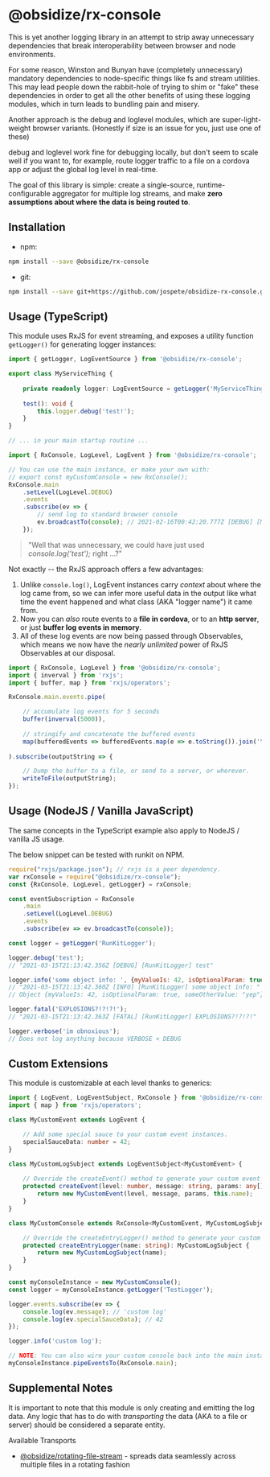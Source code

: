 # @obsidize/rx-console

This is yet another logging library in an attempt to strip away unnecessary dependencies that break
interoperability between browser and node environments.

For some reason, Winston and Bunyan have (completely unnecessary) mandatory dependencies to
node-specific things like fs and stream utilities. This may lead people down the rabbit-hole of
trying to shim or "fake" these dependencies in order to get all the other benefits of using these logging modules, which
in turn leads to bundling pain and misery.

Another approach is the debug and loglevel modules, which are super-light-weight browser variants.
(Honestly if size is an issue for you, just use one of these)

debug and loglevel work fine for debugging locally, but don't seem to scale well if you want to, for example, 
route logger traffic to a file on a cordova app or adjust the global log level in real-time.

The goal of this library is simple: create a single-source, runtime-configurable aggregator for multiple log streams, and make
**zero assumptions about where the data is being routed to**.

## Installation

- npm:

```bash
npm install --save @obsidize/rx-console
```

- git:

```bash
npm install --save git+https://github.com/jospete/obsidize-rx-console.git
```

## Usage (TypeScript)

This module uses RxJS for event streaming, and exposes a utility function ```getLogger()``` for generating logger instances:

```typescript
import { getLogger, LogEventSource } from '@obsidize/rx-console';

export class MyServiceThing {
	
	private readonly logger: LogEventSource = getLogger('MyServiceThing');
	
	test(): void {
		this.logger.debug('test!');
	}
}

// ... in your main startup routine ...

import { RxConsole, LogLevel, LogEvent } from '@obsidize/rx-console';

// You can use the main instance, or make your own with:
// export const myCustomConsole = new RxConsole();
RxConsole.main
	.setLevel(LogLevel.DEBUG)
	.events
	.subscribe(ev => {
		// send log to standard browser console
		ev.broadcastTo(console); // 2021-02-16T00:42:20.777Z [DEBUG] [MyServiceThing] test!
	});

```

> "Well that was unnecessary, we could have just used _console.log('test');_ right ...?"

Not exactly -- the RxJS approach offers a few advantages:

1. Unlike ```console.log()```, LogEvent instances carry _context_ about where the log came from, so 
we can infer more useful data in the output like what time the event happened and what class (AKA "logger name") it came from.
2. Now you can _also_ route events to a **file in cordova**, or to an **http server**, or just **buffer log events in memory**.
3. All of these log events are now being passed through Observables, which means we now have the _nearly unlimited_ power of RxJS Observables at our disposal.

```typescript
import { RxConsole, LogLevel } from '@obsidize/rx-console';
import { inverval } from 'rxjs';
import { buffer, map } from 'rxjs/operators';

RxConsole.main.events.pipe(

	// accumulate log events for 5 seconds
	buffer(inverval(5000)),
	
	// stringify and concatenate the buffered events
	map(bufferedEvents => bufferedEvents.map(e => e.toString()).join('\n'))
	
).subscribe(outputString => {

	// Dump the buffer to a file, or send to a server, or wherever.
	writeToFile(outputString);
});

```

## Usage (NodeJS / Vanilla JavaScript)

The same concepts in the TypeScript example also apply to NodeJS / vanilla JS usage.

The below snippet can be tested with runkit on NPM.

```javascript
require("rxjs/package.json"); // rxjs is a peer dependency. 
var rxConsole = require("@obsidize/rx-console");
const {RxConsole, LogLevel, getLogger} = rxConsole;

const eventSubscription = RxConsole
	.main
	.setLevel(LogLevel.DEBUG)
	.events
	.subscribe(ev => ev.broadcastTo(console));

const logger = getLogger('RunKitLogger');

logger.debug('test');
// "2021-03-15T21:13:42.356Z [DEBUG] [RunKitLogger] test"

logger.info('some object info: ', {myValueIs: 42, isOptionalParam: true, someOtherValue: 'yep'});
// "2021-03-15T21:13:42.360Z [INFO] [RunKitLogger] some object info: "
// Object {myValueIs: 42, isOptionalParam: true, someOtherValue: "yep"}

logger.fatal('EXPLOSIONS?!?!?!');
// "2021-03-15T21:13:42.363Z [FATAL] [RunKitLogger] EXPLOSIONS?!?!?!"

logger.verbose('im obnoxious');
// Does not log anything because VERBOSE < DEBUG
```

## Custom Extensions

This module is customizable at each level thanks to generics:

```typescript
import { LogEvent, LogEventSubject, RxConsole } from '@obsidize/rx-console';
import { map } from 'rxjs/operators';

class MyCustomEvent extends LogEvent {

	// Add some special sauce to your custom event instances.
	specialSauceData: number = 42;
}

class MyCustomLogSubject extends LogEventSubject<MyCustomEvent> {
	
	// Override the createEvent() method to generate your custom event type.
	protected createEvent(level: number, message: string, params: any[]): MyCustomEvent {
		return new MyCustomEvent(level, message, params, this.name);
	}
}

class MyCustomConsole extends RxConsole<MyCustomEvent, MyCustomLogSubject> {

	// Override the createEntryLogger() method to generate your custom subject type.
	protected createEntryLogger(name: string): MyCustomLogSubject {
		return new MyCustomLogSubject(name);
	}
}

const myConsoleInstance = new MyCustomConsole();
const logger = myConsoleInstance.getLogger('TestLogger');

logger.events.subscribe(ev => {
	console.log(ev.message); // 'custom log'
	console.log(ev.specialSauceData); // 42
});

logger.info('custom log');

// NOTE: You can also wire your custom console back into the main instance
myConsoleInstance.pipeEventsTo(RxConsole.main);

```

## Supplemental Notes

It is important to note that this module is only creating and emitting the log data.
Any logic that has to do with _transporting_ the data (AKA to a file or server) should be considered a separate entity.

Available Transports
- [@obsidize/rotating-file-stream](https://github.com/jospete/obsidize-rotating-file-stream) - spreads data seamlessly across multiple files in a rotating fashion